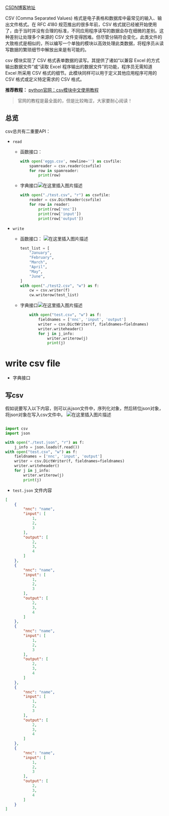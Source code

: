 [CSDN博客地址](https://editor.csdn.net/md/?articleId=128474961)


CSV (Comma Separated Values) 格式是电子表格和数据库中最常见的输入、输出文件格式。在 RFC 4180 规范推出的很多年前，CSV 格式就已经被开始使用了，由于当时并没有合理的标准，不同应用程序读写的数据会存在细微的差别。这种差别让处理多个来源的 CSV 文件变得困难。但尽管分隔符会变化，此类文件的大致格式是相似的，所以编写一个单独的模块以高效处理此类数据，将程序员从读写数据的繁琐细节中解放出来是有可能的。

csv 模块实现了 CSV 格式表单数据的读写。其提供了诸如“以兼容 Excel 的方式输出数据文件”或“读取 Excel 程序输出的数据文件”的功能，程序员无需知道 Excel 所采用 CSV 格式的细节。此模块同样可以用于定义其他应用程序可用的 CSV 格式或定义特定需求的 CSV 格式。

**推荐教程：**  [python官网：csv模块中文使用教程](https://docs.python.org/zh-cn/3/library/csv.html)
> 官网的教程是最全面的，但是比较晦涩，大家要耐心阅读！

## 总览
csv总共有二重要API：
-  `read`
	- 函数接口：
		```python
		with open('eggs.csv', newline='') as csvfile:
		    spamreader = csv.reader(csvfile)
		    for row in spamreader:
		        print(row)
		```
	- 字典接口![在这里插入图片描述](https://img-blog.csdnimg.cn/524fa26ff952423da2a5e0bbcfb3b39b.png)

		```python
		with open("./test.csv", "r") as csvfile:
		    reader = csv.DictReader(csvfile)
		    for row in reader:
		        print(row['nnc'])
		        print(row['input'])
		        print(row['output'])
		```
- `write`
	- 函数接口： ![在这里插入图片描述](https://img-blog.csdnimg.cn/f9974e4402a9405a9dc485af225f28a7.png)

		```python
		test_list = [
		    "January",
		    "February",
		    "March",
		    "April",
		    "May",
		    "June",
		]
		with open("./test2.csv", "w") as f:
		    cw = csv.writer(f)
		    cw.writerow(test_list)
		```
	- 字典接口![在这里插入图片描述](https://img-blog.csdnimg.cn/451e713834b7447aaf7ce020b39309f8.png)

		```python
			with open("test.csv", "w") as f:
			    fieldnames = ['nnc', 'input', 'output']
			    writer = csv.DictWriter(f, fieldnames=fieldnames)
			    writer.writeheader()
			    for j in j_info:
			        writer.writerow(j)
			        print(j)
		```
# write csv file
- 字典接口


## 写csv

假如说要写入以下内容，则可以从json文件中，序列化对象，然后转位json对象，将json对象在写入csv文件中。
![在这里插入图片描述](https://img-blog.csdnimg.cn/513f31d30bd74ea899e9159e8809f0fd.png)

```python

import csv
import json

with open("./test.json", "r") as f:
    j_info = json.loads(f.read())
with open("test.csv", "w") as f:
    fieldnames = ['nnc', 'input', 'output']
    writer = csv.DictWriter(f, fieldnames=fieldnames)
    writer.writeheader()
    for j in j_info:
        writer.writerow(j)
        print(j)


```


- `test.json` 文件内容
```json
[
    {
        "nnc": "name",
        "input": [
            1,
            2,
            3
        ],
        "output": [
            2,
            3,
            4
        ]
    },
    {
        "nnc": "name",
        "input": [
            1,
            2,
            3
        ],
        "output": [
            2,
            3,
            4
        ]
    },
    {
        "nnc": "name",
        "input": [
            1,
            2,
            3
        ],
        "output": [
            2,
            3,
            4
        ]
    },
    {
        "nnc": "name",
        "input": [
            1,
            2,
            3
        ],
        "output": [
            2,
            3,
            4
        ]
    },
    {
        "nnc": "name",
        "input": [
            1,
            2,
            3
        ],
        "output": [
            2,
            3,
            4
        ]
    }
]

```
